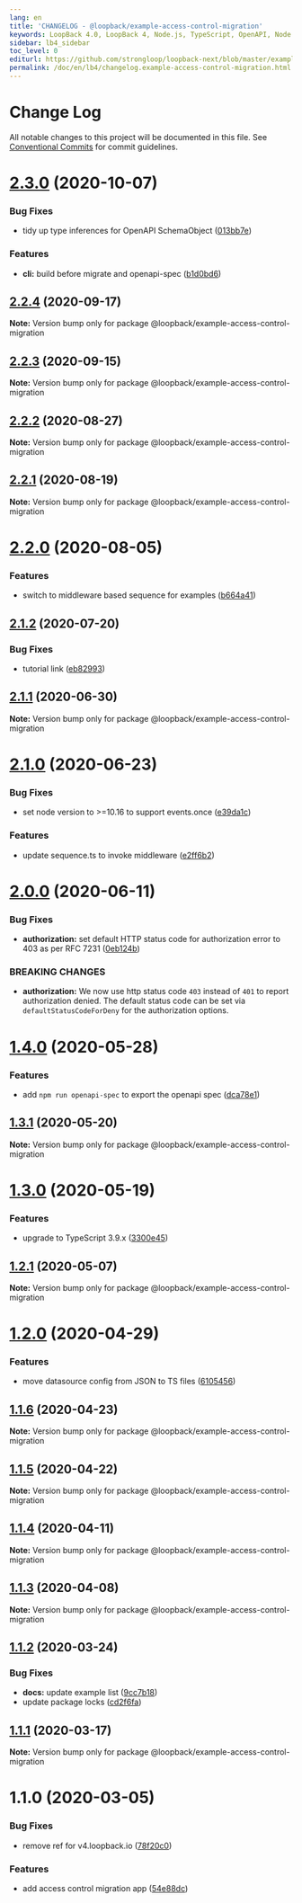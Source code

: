 ```yaml
---
lang: en
title: 'CHANGELOG - @loopback/example-access-control-migration'
keywords: LoopBack 4.0, LoopBack 4, Node.js, TypeScript, OpenAPI, Node.js, TypeScript, OpenAPI, CHANGELOG
sidebar: lb4_sidebar
toc_level: 0
editurl: https://github.com/strongloop/loopback-next/blob/master/examples/access-control-migration/CHANGELOG.md
permalink: /doc/en/lb4/changelog.example-access-control-migration.html
---
```


# Change Log

All notable changes to this project will be documented in this file.
See [Conventional Commits](https://conventionalcommits.org) for commit guidelines.

# [2.3.0](https://github.com/strongloop/loopback-next/compare/@loopback/example-access-control-migration@2.2.4...@loopback/example-access-control-migration@2.3.0) (2020-10-07)


### Bug Fixes

* tidy up type inferences for OpenAPI SchemaObject ([013bb7e](https://github.com/strongloop/loopback-next/commit/013bb7e4c0f7499a7f77c152dea7caa14e19b7cc))


### Features

* **cli:** build before migrate and openapi-spec ([b1d0bd6](https://github.com/strongloop/loopback-next/commit/b1d0bd69319f71712d2dd257e3dea734218b3cbb))





## [2.2.4](https://github.com/strongloop/loopback-next/compare/@loopback/example-access-control-migration@2.2.3...@loopback/example-access-control-migration@2.2.4) (2020-09-17)

**Note:** Version bump only for package @loopback/example-access-control-migration





## [2.2.3](https://github.com/strongloop/loopback-next/compare/@loopback/example-access-control-migration@2.2.2...@loopback/example-access-control-migration@2.2.3) (2020-09-15)

**Note:** Version bump only for package @loopback/example-access-control-migration





## [2.2.2](https://github.com/strongloop/loopback-next/compare/@loopback/example-access-control-migration@2.2.1...@loopback/example-access-control-migration@2.2.2) (2020-08-27)

**Note:** Version bump only for package @loopback/example-access-control-migration





## [2.2.1](https://github.com/strongloop/loopback-next/compare/@loopback/example-access-control-migration@2.2.0...@loopback/example-access-control-migration@2.2.1) (2020-08-19)

**Note:** Version bump only for package @loopback/example-access-control-migration





# [2.2.0](https://github.com/strongloop/loopback-next/compare/@loopback/example-access-control-migration@2.1.2...@loopback/example-access-control-migration@2.2.0) (2020-08-05)


### Features

* switch to middleware based sequence for examples ([b664a41](https://github.com/strongloop/loopback-next/commit/b664a4195a81c7cd4a4f71e4f7cacb9edb21347b))





## [2.1.2](https://github.com/strongloop/loopback-next/compare/@loopback/example-access-control-migration@2.1.1...@loopback/example-access-control-migration@2.1.2) (2020-07-20)


### Bug Fixes

* tutorial link ([eb82993](https://github.com/strongloop/loopback-next/commit/eb82993073ceec45983bd28cc6030a473c12d1c9))





## [2.1.1](https://github.com/strongloop/loopback-next/compare/@loopback/example-access-control-migration@2.1.0...@loopback/example-access-control-migration@2.1.1) (2020-06-30)

**Note:** Version bump only for package @loopback/example-access-control-migration





# [2.1.0](https://github.com/strongloop/loopback-next/compare/@loopback/example-access-control-migration@2.0.0...@loopback/example-access-control-migration@2.1.0) (2020-06-23)


### Bug Fixes

* set node version to >=10.16 to support events.once ([e39da1c](https://github.com/strongloop/loopback-next/commit/e39da1ca47728eafaf83c10ce35b09b03b6a4edc))


### Features

* update sequence.ts to invoke middleware ([e2ff6b2](https://github.com/strongloop/loopback-next/commit/e2ff6b22367e919926d0f41f6d939d988c654c00))





# [2.0.0](https://github.com/strongloop/loopback-next/compare/@loopback/example-access-control-migration@1.4.0...@loopback/example-access-control-migration@2.0.0) (2020-06-11)


### Bug Fixes

* **authorization:** set default HTTP status code for authorization error to 403 as per RFC 7231 ([0eb124b](https://github.com/strongloop/loopback-next/commit/0eb124b068ece35e0129bcdfa1bd551250fe5303))


### BREAKING CHANGES

* **authorization:** We now use http status code `403` instead of `401` to report authorization denied. The default status code can be set via `defaultStatusCodeForDeny` for the authorization options.





# [1.4.0](https://github.com/strongloop/loopback-next/compare/@loopback/example-access-control-migration@1.3.1...@loopback/example-access-control-migration@1.4.0) (2020-05-28)


### Features

* add `npm run openapi-spec` to export the openapi spec ([dca78e1](https://github.com/strongloop/loopback-next/commit/dca78e1ba3241ed2a0e7067e00cc1afd001f0335))





## [1.3.1](https://github.com/strongloop/loopback-next/compare/@loopback/example-access-control-migration@1.3.0...@loopback/example-access-control-migration@1.3.1) (2020-05-20)

**Note:** Version bump only for package @loopback/example-access-control-migration





# [1.3.0](https://github.com/strongloop/loopback-next/compare/@loopback/example-access-control-migration@1.2.1...@loopback/example-access-control-migration@1.3.0) (2020-05-19)


### Features

* upgrade to TypeScript 3.9.x ([3300e45](https://github.com/strongloop/loopback-next/commit/3300e4569ab8410bb1285f7a54d326e9d976476d))





## [1.2.1](https://github.com/strongloop/loopback-next/compare/@loopback/example-access-control-migration@1.2.0...@loopback/example-access-control-migration@1.2.1) (2020-05-07)

**Note:** Version bump only for package @loopback/example-access-control-migration





# [1.2.0](https://github.com/strongloop/loopback-next/compare/@loopback/example-access-control-migration@1.1.6...@loopback/example-access-control-migration@1.2.0) (2020-04-29)


### Features

* move datasource config from JSON to TS files ([6105456](https://github.com/strongloop/loopback-next/commit/6105456deb6d7acadc3e46867558311dce2d005c))





## [1.1.6](https://github.com/strongloop/loopback-next/compare/@loopback/example-access-control-migration@1.1.5...@loopback/example-access-control-migration@1.1.6) (2020-04-23)

**Note:** Version bump only for package @loopback/example-access-control-migration





## [1.1.5](https://github.com/strongloop/loopback-next/compare/@loopback/example-access-control-migration@1.1.4...@loopback/example-access-control-migration@1.1.5) (2020-04-22)

**Note:** Version bump only for package @loopback/example-access-control-migration





## [1.1.4](https://github.com/strongloop/loopback-next/compare/@loopback/example-access-control-migration@1.1.3...@loopback/example-access-control-migration@1.1.4) (2020-04-11)

**Note:** Version bump only for package @loopback/example-access-control-migration





## [1.1.3](https://github.com/strongloop/loopback-next/compare/@loopback/example-access-control-migration@1.1.2...@loopback/example-access-control-migration@1.1.3) (2020-04-08)

**Note:** Version bump only for package @loopback/example-access-control-migration





## [1.1.2](https://github.com/strongloop/loopback-next/compare/@loopback/example-access-control-migration@1.1.1...@loopback/example-access-control-migration@1.1.2) (2020-03-24)


### Bug Fixes

* **docs:** update example list ([9cc7b18](https://github.com/strongloop/loopback-next/commit/9cc7b182add211d84a20db5f63fe0997ab010eda))
* update package locks ([cd2f6fa](https://github.com/strongloop/loopback-next/commit/cd2f6fa7a732afe4a16f4ccf8316ff3142959fe8))





## [1.1.1](https://github.com/strongloop/loopback-next/compare/@loopback/example-access-control-migration@1.1.0...@loopback/example-access-control-migration@1.1.1) (2020-03-17)

**Note:** Version bump only for package @loopback/example-access-control-migration





# 1.1.0 (2020-03-05)


### Bug Fixes

* remove ref for v4.loopback.io ([78f20c0](https://github.com/strongloop/loopback-next/commit/78f20c0ed4db5f3ce0d7b676449ba3b22526319e))


### Features

* add access control migration app ([54e88dc](https://github.com/strongloop/loopback-next/commit/54e88dc00215b1d7ab8f852f3eb15cd9d04d71a1))

